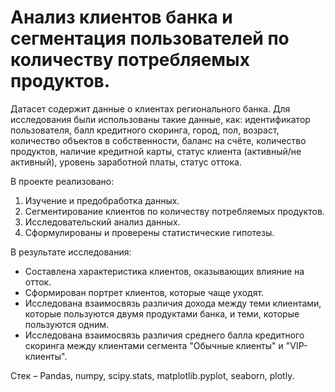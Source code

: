 # Анализ клиентов банка и сегментация пользователей по количеству потребляемых продуктов.
Датасет содержит данные о клиентах регионального банка. Для исследования были использованы такие данные, как: идентификатор пользователя, балл кредитного скоринга, город, пол, возраст, количество объектов в собственности, баланс на счёте, количество продуктов, наличие кредитной карты, статус клиента (активный/не активный), уровень заработной платы, статус оттока.

В проекте реализовано:
1) Изучение и предобработка данных.
2) Сегментирование клиентов по количеству потребляемых продуктов.
3) Исследовательский анализ данных.
4) Сформулированы и проверены статистические гипотезы.

В результате исследования: 
* Составлена характеристика клиентов, оказывающих влияние на отток.
* Сформирован портрет клиентов, которые чаще уходят. 
* Исследована взаимосвязь различия дохода между теми клиентами, которые пользуются двумя продуктами банка, и теми, которые пользуются одним. 
* Исcледована взаимосвязь различия среднего балла кредитного скоринга между клиентами сегмента "Обычные клиенты" и "VIP-клиенты".

Стек – Pandas, numpy, scipy.stats, matplotlib.pyplot, seaborn, plotly.
